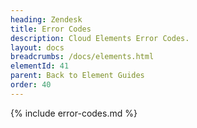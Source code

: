 ```yaml
---
heading: Zendesk
title: Error Codes
description: Cloud Elements Error Codes.
layout: docs
breadcrumbs: /docs/elements.html
elementId: 41
parent: Back to Element Guides
order: 40
---
```


{% include error-codes.md %}
